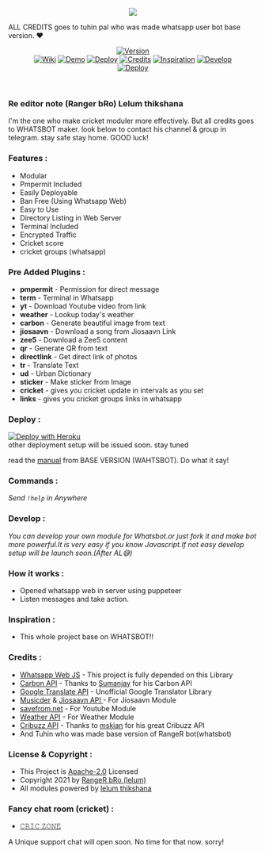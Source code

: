 



<p align="center">
<img src="https://telegra.ph/file/aa55b5bb5e0ed2bf04654.jpg">


ALL CREDITS goes to tuhin pal who was made whatsapp user bot base version. ❤

<p align="center">
<a href="https://github.com/TheWhatsBot/WhatsBot/releases">
    <img src="https://shields.io/badge/RangeR bot-Version--2.0.0-red?logo=whatsapp&style=for-the-badge"
         alt="Version"></a><br>
   <a href="https://github.com/lelumthikshana">
 <img src="https://shields.io/badge/ME-red?style=for-the-badge"alt="Wiki"></a>
  <a href="https://github.com/lelumthikshana">
 <img src="https://shields.io/badge/DEMO-red?style=for-the-badge"alt="Demo"></a>
    <a href="#deploy-">
<img src="https://shields.io/badge/DEPLOY-red?style=for-the-badge"alt="Deploy"></a>
    <a href="#credits-">
<img src="https://shields.io/badge/Credits-red?style=for-the-badge"alt="Credits"></a>
   <a href="#inspiration-">
 <img src="https://shields.io/badge/Inspiration-red?style=for-the-badge"alt="Inspiration"></a>
   <a href="#develop-">
 <img src="https://shields.io/badge/Develop-red?style=for-the-badge"alt="Develop"></a><br>
    <a href="https://github.com/lelumthikshana">
<img src="https://shields.io/badge/MADE WITH ♥ BY-LELUM-red?style=for-the-badge"alt="Deploy"></a>
</p>

<br>

### Re editor note (Ranger bRo) Lelum thikshana

I'm the one who make cricket moduler more effectively. But all credits goes to WHATSBOT maker. look below to contact his channel & group in telegram. stay safe stay home. GOOD luck!

### Features :

- Modular
- Pmpermit Included
- Easily Deployable
- Ban Free (Using Whatsapp Web)
- Easy to Use
- Directory Listing in Web Server
- Terminal Included
- Encrypted Traffic
- Cricket score
- cricket groups (whatsapp)

### Pre Added Plugins :

- **pmpermit** - Permission for direct message
- **term** - Terminal in Whatsapp
- **yt** - Download Youtube video from link
- **weather** - Lookup today's weather
- **carbon** - Generate beautiful image from text
- **jiosaavn** - Download a song from Jiosaavn Link
- **zee5** - Download a Zee5 content
- **qr** - Generate QR from text
- **directlink** - Get direct link of photos
- **tr** - Translate Text
- **ud** - Urban Dictionary
- **sticker** - Make sticker from Image
- **cricket** - gives you cricket update in intervals as you set
- **links** - gives you cricket groups links in whatsapp

### Deploy :

[![Deploy with Heroku](https://www.herokucdn.com/deploy/button.svg "Deploy with Heroku")](https://heroku.com/deploy?template=https://github.com/TheWhatsBot/WhatsBot "Deploy with Heroku")<br>
other deployment setup will be issued soon. stay tuned

read the [manual](https://github.com/TheWhatsBot/WhatsBot/wiki/Deploy-with-Heroku) from BASE VERSION (WAHTSBOT). Do what it say!


### Commands :

_Send <code>!help</code> in Anywhere_

### Develop :

_You can develop your own module for Whatsbot.or just fork it and make bot more powerful.It is very easy if you know Javascript.If not easy develop setup will be launch soon.(After AL😅)_

### How it works :

- Opened whatsapp web in server using puppeteer
- Listen messages and take action.

### Inspiration :

- This whole project base on WHATSBOT!!

### Credits :

- [Whatsapp Web JS](https://github.com/pedroslopez/whatsapp-web.js/ "Whatsapp Web JS") - This project is fully depended on this Library
- [Carbon API](https://github.com/cyberboysumanjay/Carbon-API "Carbon API") - Thanks to [Sumanjay](https://github.com/cyberboysumanjay "Sumanjay") for his Carbon API
- [Google Translate API](https://github.com/iamtraction/google-translate-api "Google Translate API") - Unofficial Google Translator Library
- [Musicder](https://github.com/cachecleanerjeet/Musicder "Musicder") & [Jiosaavn API ](https://github.com/cachecleanerjeet/JiosaavnAPI "Jiosaavn API ") - For Jiosaavn Module
- [savefrom.net](https://savefrom.net/ "savefrom[dot]net") - For Youtube Module
- [Weather API](https://github.com/cachecleanerjeet/weather-api "Weather API") - For Weather Module
- [Cribuzz API](https://github.com/mskian/cricket-api "Cribuzz API") - Thanks to [mskian](https://github.com/mskian) for his great Cribuzz API
- And Tuhin who was made base version of RangeR bot(whatsbot)

### License & Copyright :

- This Project is [Apache-2.0](https://github.com/TheWhatsBot/WhatsBot/blob/main/LICENSE) Licensed
- Copyright 2021 by [RangeR bRo (lelum)](https://github.com/lelumthikshana)
- All modules powered by [lelum thikshana](https://github.com/lelumthikshana)

### Fancy chat room (cricket) :

- [𝙲𝚁𝙸𝙲 𝚉𝙾𝙽𝙴](https://chat.whatsapp.com/EgyhgB8WcWl7t08ZQyvgbk)

A Unique support chat will open soon. No time for that now. sorry!
